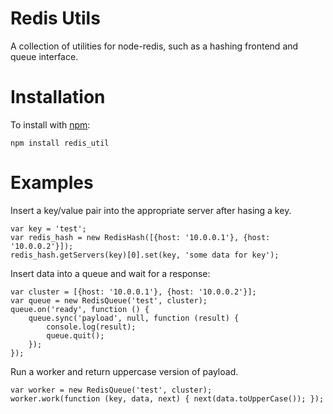Redis Utils
===========

A collection of utilities for node-redis, such as a hashing frontend and
queue interface.

Installation
============

To install with [npm](http://github.com/isaacs/npm):
 
    npm install redis_util

Examples
========

Insert a key/value pair into the appropriate server after hasing a key.

    var key = 'test';
    var redis_hash = new RedisHash([{host: '10.0.0.1'}, {host: '10.0.0.2'}]);
    redis_hash.getServers(key)[0].set(key, 'some data for key');

Insert data into a queue and wait for a response:

    var cluster = [{host: '10.0.0.1'}, {host: '10.0.0.2'}];
    var queue = new RedisQueue('test', cluster);
    queue.on('ready', function () {
        queue.sync('payload', null, function (result) {
            console.log(result);
            queue.quit();
        });
    });

Run a worker and return uppercase version of payload.

    var worker = new RedisQueue('test', cluster);
    worker.work(function (key, data, next) { next(data.toUpperCase()); });
